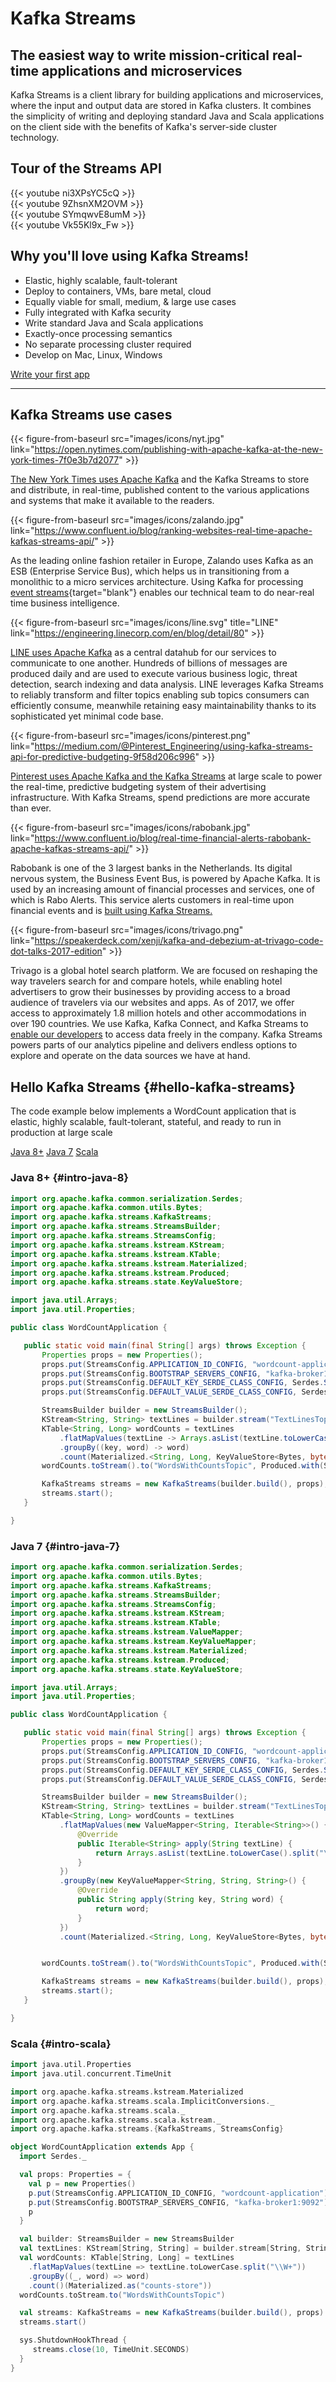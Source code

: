 # Kafka Streams

## The easiest way to write mission-critical real-time applications and microservices 

Kafka Streams is a client library for building applications and
microservices, where the input and output data are stored in Kafka
clusters. It combines the simplicity of writing and deploying standard
Java and Scala applications on the client side with the benefits of
Kafka\'s server-side cluster technology.

## Tour of the Streams API

{{< youtube ni3XPsYC5cQ >}}
<br/>
{{< youtube 9ZhsnXM2OVM >}}
<br/>
{{< youtube SYmqwvE8umM >}}
<br/>
{{< youtube Vk55Kl9x_Fw >}}

## Why you\'ll love using Kafka Streams!

-   Elastic, highly scalable, fault-tolerant
-   Deploy to containers, VMs, bare metal, cloud
-   Equally viable for small, medium, & large use cases
-   Fully integrated with Kafka security
-   Write standard Java and Scala applications
-   Exactly-once processing semantics
-   No separate processing cluster required
-   Develop on Mac, Linux, Windows

[Write your first app](tutorial)

------------------------------------------------------------------------

## Kafka Streams use cases

{{< figure-from-baseurl src="images/icons/nyt.jpg" link="https://open.nytimes.com/publishing-with-apache-kafka-at-the-new-york-times-7f0e3b7d2077" >}}

[The New York Times uses Apache Kafka](https://open.nytimes.com/publishing-with-apache-kafka-at-the-new-york-times-7f0e3b7d2077)
and the Kafka Streams to store and distribute, in real-time, published
content to the various applications and systems that make it available
to the readers.

{{< figure-from-baseurl src="images/icons/zalando.jpg" link="https://www.confluent.io/blog/ranking-websites-real-time-apache-kafkas-streams-api/" >}}

As the leading online fashion retailer in Europe, Zalando uses Kafka as
an ESB (Enterprise Service Bus), which helps us in transitioning from a
monolithic to a micro services architecture. Using Kafka for processing
[event streams](https://www.confluent.io/blog/ranking-websites-real-time-apache-kafkas-streams-api/){target="blank"}
enables our technical team to do near-real time business intelligence.

{{< figure-from-baseurl src="images/icons/line.svg" title="LINE" link="https://engineering.linecorp.com/en/blog/detail/80" >}}

[LINE uses Apache Kafka](https://engineering.linecorp.com/en/blog/detail/80)
as a central datahub for our services to communicate to one another.
Hundreds of billions of messages are produced daily and are used to
execute various business logic, threat detection, search indexing and
data analysis. LINE leverages Kafka Streams to reliably transform and
filter topics enabling sub topics consumers can efficiently consume,
meanwhile retaining easy maintainability thanks to its sophisticated yet
minimal code base.

{{< figure-from-baseurl src="images/icons/pinterest.png" link="https://medium.com/@Pinterest_Engineering/using-kafka-streams-api-for-predictive-budgeting-9f58d206c996" >}}

[Pinterest uses Apache Kafka and the Kafka Streams](https://medium.com/@Pinterest_Engineering/using-kafka-streams-api-for-predictive-budgeting-9f58d206c996)
at large scale to power the real-time, predictive budgeting system of
their advertising infrastructure. With Kafka Streams, spend predictions
are more accurate than ever.

{{< figure-from-baseurl src="images/icons/rabobank.jpg" link="https://www.confluent.io/blog/real-time-financial-alerts-rabobank-apache-kafkas-streams-api/" >}}

Rabobank is one of the 3 largest banks in the Netherlands. Its digital
nervous system, the Business Event Bus, is powered by Apache Kafka. It
is used by an increasing amount of financial processes and services, one
of which is Rabo Alerts. This service alerts customers in real-time upon
financial events and is 
[built using Kafka Streams.](https://www.confluent.io/blog/real-time-financial-alerts-rabobank-apache-kafkas-streams-api/)

{{< figure-from-baseurl src="images/icons/trivago.png" link="https://speakerdeck.com/xenji/kafka-and-debezium-at-trivago-code-dot-talks-2017-edition" >}}

Trivago is a global hotel search platform. We are focused on reshaping
the way travelers search for and compare hotels, while enabling hotel
advertisers to grow their businesses by providing access to a broad
audience of travelers via our websites and apps. As of 2017, we offer
access to approximately 1.8 million hotels and other accommodations in
over 190 countries. We use Kafka, Kafka Connect, and Kafka Streams to
[enable our developers](https://speakerdeck.com/xenji/kafka-and-debezium-at-trivago-code-dot-talks-2017-edition)
to access data freely in the company. Kafka Streams powers parts of our
analytics pipeline and delivers endless options to explore and operate
on the data sources we have at hand.

## Hello Kafka Streams {#hello-kafka-streams}

The code example below implements a WordCount application that is
elastic, highly scalable, fault-tolerant, stateful, and ready to run in
production at large scale

[Java 8+](#intro-java-8)
[Java 7](#intro-java-7)
[Scala](#intro-scala)

### Java 8+ {#intro-java-8}
```java line-numbers
import org.apache.kafka.common.serialization.Serdes;
import org.apache.kafka.common.utils.Bytes;
import org.apache.kafka.streams.KafkaStreams;
import org.apache.kafka.streams.StreamsBuilder;
import org.apache.kafka.streams.StreamsConfig;
import org.apache.kafka.streams.kstream.KStream;
import org.apache.kafka.streams.kstream.KTable;
import org.apache.kafka.streams.kstream.Materialized;
import org.apache.kafka.streams.kstream.Produced;
import org.apache.kafka.streams.state.KeyValueStore;

import java.util.Arrays;
import java.util.Properties;

public class WordCountApplication {

   public static void main(final String[] args) throws Exception {
       Properties props = new Properties();
       props.put(StreamsConfig.APPLICATION_ID_CONFIG, "wordcount-application");
       props.put(StreamsConfig.BOOTSTRAP_SERVERS_CONFIG, "kafka-broker1:9092");
       props.put(StreamsConfig.DEFAULT_KEY_SERDE_CLASS_CONFIG, Serdes.String().getClass());
       props.put(StreamsConfig.DEFAULT_VALUE_SERDE_CLASS_CONFIG, Serdes.String().getClass());

       StreamsBuilder builder = new StreamsBuilder();
       KStream<String, String> textLines = builder.stream("TextLinesTopic");
       KTable<String, Long> wordCounts = textLines
           .flatMapValues(textLine -> Arrays.asList(textLine.toLowerCase().split("\\W+")))
           .groupBy((key, word) -> word)
           .count(Materialized.<String, Long, KeyValueStore<Bytes, byte[]>>as("counts-store"));
       wordCounts.toStream().to("WordsWithCountsTopic", Produced.with(Serdes.String(), Serdes.Long()));

       KafkaStreams streams = new KafkaStreams(builder.build(), props);
       streams.start();
   }

}
```

### Java 7 {#intro-java-7}
```java line-numbers
import org.apache.kafka.common.serialization.Serdes;
import org.apache.kafka.common.utils.Bytes;
import org.apache.kafka.streams.KafkaStreams;
import org.apache.kafka.streams.StreamsBuilder;
import org.apache.kafka.streams.StreamsConfig;
import org.apache.kafka.streams.kstream.KStream;
import org.apache.kafka.streams.kstream.KTable;
import org.apache.kafka.streams.kstream.ValueMapper;
import org.apache.kafka.streams.kstream.KeyValueMapper;
import org.apache.kafka.streams.kstream.Materialized;
import org.apache.kafka.streams.kstream.Produced;
import org.apache.kafka.streams.state.KeyValueStore;

import java.util.Arrays;
import java.util.Properties;

public class WordCountApplication {

   public static void main(final String[] args) throws Exception {
       Properties props = new Properties();
       props.put(StreamsConfig.APPLICATION_ID_CONFIG, "wordcount-application");
       props.put(StreamsConfig.BOOTSTRAP_SERVERS_CONFIG, "kafka-broker1:9092");
       props.put(StreamsConfig.DEFAULT_KEY_SERDE_CLASS_CONFIG, Serdes.String().getClass());
       props.put(StreamsConfig.DEFAULT_VALUE_SERDE_CLASS_CONFIG, Serdes.String().getClass());

       StreamsBuilder builder = new StreamsBuilder();
       KStream<String, String> textLines = builder.stream("TextLinesTopic");
       KTable<String, Long> wordCounts = textLines
           .flatMapValues(new ValueMapper<String, Iterable<String>>() {
               @Override
               public Iterable<String> apply(String textLine) {
                   return Arrays.asList(textLine.toLowerCase().split("\\W+"));
               }
           })
           .groupBy(new KeyValueMapper<String, String, String>() {
               @Override
               public String apply(String key, String word) {
                   return word;
               }
           })
           .count(Materialized.<String, Long, KeyValueStore<Bytes, byte[]>>as("counts-store"));


       wordCounts.toStream().to("WordsWithCountsTopic", Produced.with(Serdes.String(), Serdes.Long()));

       KafkaStreams streams = new KafkaStreams(builder.build(), props);
       streams.start();
   }

}
```

### Scala {#intro-scala}
```scala  line-numbers
import java.util.Properties
import java.util.concurrent.TimeUnit

import org.apache.kafka.streams.kstream.Materialized
import org.apache.kafka.streams.scala.ImplicitConversions._
import org.apache.kafka.streams.scala._
import org.apache.kafka.streams.scala.kstream._
import org.apache.kafka.streams.{KafkaStreams, StreamsConfig}

object WordCountApplication extends App {
  import Serdes._

  val props: Properties = {
    val p = new Properties()
    p.put(StreamsConfig.APPLICATION_ID_CONFIG, "wordcount-application")
    p.put(StreamsConfig.BOOTSTRAP_SERVERS_CONFIG, "kafka-broker1:9092")
    p
  }

  val builder: StreamsBuilder = new StreamsBuilder
  val textLines: KStream[String, String] = builder.stream[String, String]("TextLinesTopic")
  val wordCounts: KTable[String, Long] = textLines
    .flatMapValues(textLine => textLine.toLowerCase.split("\\W+"))
    .groupBy((_, word) => word)
    .count()(Materialized.as("counts-store"))
  wordCounts.toStream.to("WordsWithCountsTopic")

  val streams: KafkaStreams = new KafkaStreams(builder.build(), props)
  streams.start()

  sys.ShutdownHookThread {
     streams.close(10, TimeUnit.SECONDS)
  }
}
```
